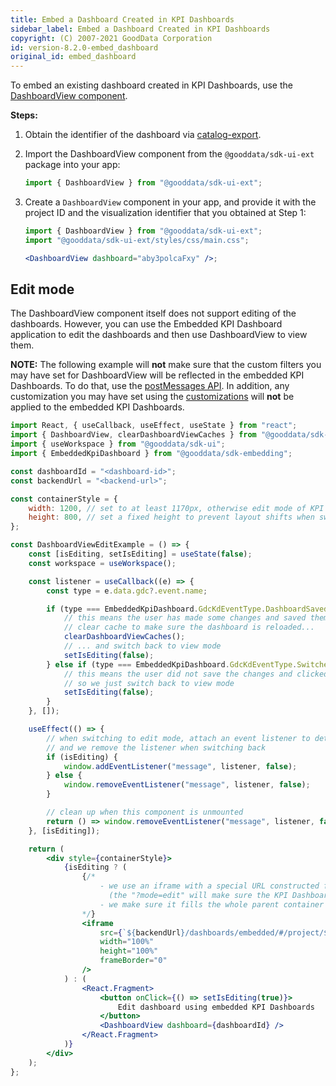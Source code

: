 ```yaml
---
title: Embed a Dashboard Created in KPI Dashboards
sidebar_label: Embed a Dashboard Created in KPI Dashboards
copyright: (C) 2007-2021 GoodData Corporation
id: version-8.2.0-embed_dashboard
original_id: embed_dashboard
---
```


To embed an existing dashboard created in KPI Dashboards, use the [DashboardView component](10_vis__dashboard_view.md).

**Steps:**

1. Obtain the identifier of the dashboard via [catalog-export](02_start__catalog_export.md).

2. Import the DashboardView component from the `@gooddata/sdk-ui-ext` package into your app:

    ```javascript
    import { DashboardView } from "@gooddata/sdk-ui-ext";
    ```

3. Create a `DashboardView` component in your app, and provide it with the project ID and the visualization identifier that you obtained at Step 1:

    ```jsx
    import { DashboardView } from "@gooddata/sdk-ui-ext";
    import "@gooddata/sdk-ui-ext/styles/css/main.css";

    <DashboardView dashboard="aby3polcaFxy" />;
    ```

## Edit mode

The DashboardView component itself does not support editing of the dashboards. However, you can use the Embedded KPI Dashboard application to edit the dashboards and then use DashboardView to view them.

**NOTE:** The following example will **not** make sure that the custom filters you may have set for DashboardView will be reflected in the embedded KPI Dashboards. To do that, use the [postMessages API](https://help.gooddata.com/pages/viewpage.action?pageId=81968283). In addition, any customization you may have set using the [customizations](10_vis__dashboard_view.md#customizations) will **not** be applied to the embedded KPI Dashboards.

```jsx
import React, { useCallback, useEffect, useState } from "react";
import { DashboardView, clearDashboardViewCaches } from "@gooddata/sdk-ui-ext";
import { useWorkspace } from "@gooddata/sdk-ui";
import { EmbeddedKpiDashboard } from "@gooddata/sdk-embedding";

const dashboardId = "<dashboard-id>";
const backendUrl = "<backend-url>";

const containerStyle = {
    width: 1200, // set to at least 1170px, otherwise edit mode of KPI Dashboards will not work properly
    height: 800, // set a fixed height to prevent layout shifts when switching to and from edit mode
};

const DashboardViewEditExample = () => {
    const [isEditing, setIsEditing] = useState(false);
    const workspace = useWorkspace();

    const listener = useCallback((e) => {
        const type = e.data.gdc?.event.name;

        if (type === EmbeddedKpiDashboard.GdcKdEventType.DashboardSaved) {
            // this means the user has made some changes and saved them
            // clear cache to make sure the dashboard is reloaded...
            clearDashboardViewCaches();
            // ... and switch back to view mode
            setIsEditing(false);
        } else if (type === EmbeddedKpiDashboard.GdcKdEventType.SwitchedToView) {
            // this means the user did not save the changes and clicked the "Cancel" button
            // so we just switch back to view mode
            setIsEditing(false);
        }
    }, []);

    useEffect(() => {
        // when switching to edit mode, attach an event listener to detect when the user is done with their edits
        // and we remove the listener when switching back
        if (isEditing) {
            window.addEventListener("message", listener, false);
        } else {
            window.removeEventListener("message", listener, false);
        }

        // clean up when this component is unmounted
        return () => window.removeEventListener("message", listener, false);
    }, [isEditing]);

    return (
        <div style={containerStyle}>
            {isEditing ? (
                {/*
                    - we use an iframe with a special URL constructed from the dashboard data
                      (the "?mode=edit" will make sure the KPI Dashboards will open directly in edit mode)
                    - we make sure it fills the whole parent container by setting the size to 100%
                */}
                <iframe
                    src={`${backendUrl}/dashboards/embedded/#/project/${workspace}/dashboard/${dashboardId}?mode=edit`}
                    width="100%"
                    height="100%"
                    frameBorder="0"
                />
            ) : (
                <React.Fragment>
                    <button onClick={() => setIsEditing(true)}>
                        Edit dashboard using embedded KPI Dashboards
                    </button>
                    <DashboardView dashboard={dashboardId} />
                </React.Fragment>
            )}
        </div>
    );
};
```

